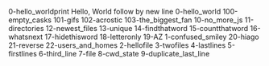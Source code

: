 0-hello_worldprint Hello, World follow by new line
0-hello_world
 100-empty_casks
 101-gifs
 102-acrostic
 103-the_biggest_fan
 10-no_more_js
 11-directories
 12-newest_files
 13-unique
 14-findthatword
 15-countthatword
 16-whatsnext
 17-hidethisword
 18-letteronly
 19-AZ
 1-confused_smiley
 20-hiago
 21-reverse
 22-users_and_homes
 2-hellofile
 3-twofiles
 4-lastlines
 5-firstlines
 6-third_line
 7-file
 8-cwd_state
 9-duplicate_last_line
